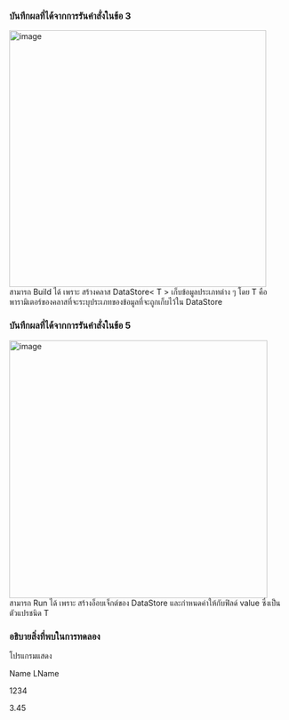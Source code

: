 ### บันทึกผลที่ได้จากการรันคำสั่งในข้อ 3
<img width="462" alt="image" src="https://github.com/VisawaPRO/03376836-OOP-2566-Lab-14/assets/144195555/61ce9ce3-414e-49b2-9038-d96d0d7d0bc9">
สามารถ Build ได้ เพราะ สร้างคลาส DataStore< T > เก็บข้อมูลประเภทต่าง ๆ โดย T คือพารามิเตอร์ของคลาสที่จะระบุประเภทของข้อมูลที่จะถูกเก็บไว้ใน DataStore

### บันทึกผลที่ได้จากการรันคำสั่งในข้อ 5
<img width="464" alt="image" src="https://github.com/VisawaPRO/03376836-OOP-2566-Lab-14/assets/144195555/2b1514bb-9cfb-439b-a772-db0d251e7018">
สามารถ Run ได้ เพราะ สร้างอ็อบเจ็กต์ของ DataStore และกำหนดค่าให้กับฟิลด์ value ซึ่งเป็นตัวแปรชนิด T

### อธิบายสิ่งที่พบในการทดลอง
โปรแกรมแสดง

Name LName

1234

3.45




